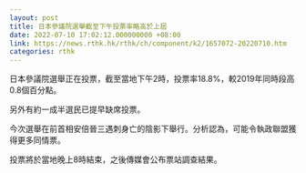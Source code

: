 ```yaml
---
layout: post
title: 日本參議院選舉截至下午投票率略高於上屆
date: 2022-07-10 17:02:12.000000000 +08:00
link: https://news.rthk.hk/rthk/ch/component/k2/1657072-20220710.htm
categories: rthk
---
```


日本參議院選舉正在投票，截至當地下午2時，投票率18.8%，較2019年同時段高0.8個百分點。

另外有約一成半選民已提早缺席投票。

今次選舉在前首相安倍晉三遇刺身亡的陰影下舉行。分析認為，可能令執政聯盟獲得更多同情票。

投票將於當地晚上8時結束，之後傳媒會公布票站調查結果。
